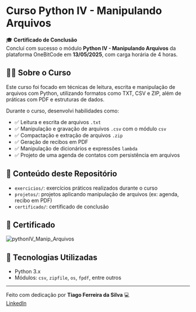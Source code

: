 # Curso Python IV - Manipulando Arquivos

🎓 **Certificado de Conclusão**  
Concluí com sucesso o módulo **Python IV - Manipulando Arquivos** da plataforma OneBitCode em **13/05/2025**, com carga horária de 4 horas.

## 👨‍💻 Sobre o Curso

Este curso foi focado em técnicas de leitura, escrita e manipulação de arquivos com Python, utilizando formatos como TXT, CSV e ZIP, além de práticas com PDF e estruturas de dados.

Durante o curso, desenvolvi habilidades como:

- ✅ Leitura e escrita de arquivos `.txt`
- ✅ Manipulação e gravação de arquivos `.csv` com o módulo `csv`
- ✅ Compactação e extração de arquivos `.zip`
- ✅ Geração de recibos em PDF
- ✅ Manipulação de dicionários e expressões `lambda`
- ✅ Projeto de uma agenda de contatos com persistência em arquivos

## 📁 Conteúdo deste Repositório

- `exercicios/`: exercícios práticos realizados durante o curso
- `projetos/`: projetos aplicando manipulação de arquivos (ex: agenda, recibo em PDF)
- `certificado/`: certificado de conclusão

## 📜 Certificado

![pythonIV_Manip_Arquivos](https://github.com/user-attachments/assets/fafc20d3-dd66-404f-a38e-6d4d56188f76)


## 🚀 Tecnologias Utilizadas

- Python 3.x
- Módulos: `csv`, `zipfile`, `os`, `fpdf`, entre outros

---

Feito com dedicação por **Tiago Ferreira da Silva** 💻  
[LinkedIn](www.linkedin.com/in/dev-tiago-silva) 
